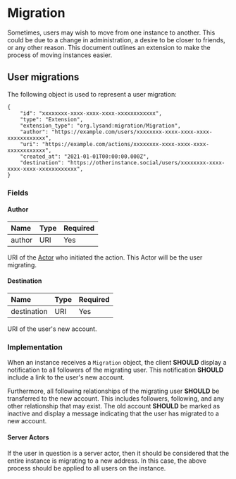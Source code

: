 # Migration

Sometimes, users may wish to move from one instance to another. This could be due to a change in administration, a desire to be closer to friends, or any other reason. This document outlines an extension to make the process of moving instances easier.

## User migrations

The following object is used to represent a user migration:

```json5
{
    "id": "xxxxxxxx-xxxx-xxxx-xxxx-xxxxxxxxxxxx",
    "type": "Extension",
    "extension_type": "org.lysand:migration/Migration",
    "author": "https://example.com/users/xxxxxxxx-xxxx-xxxx-xxxx-xxxxxxxxxxxx",
    "uri": "https://example.com/actions/xxxxxxxx-xxxx-xxxx-xxxx-xxxxxxxxxxxx",
    "created_at": "2021-01-01T00:00:00.000Z",
    "destination": "https://otherinstance.social/users/xxxxxxxx-xxxx-xxxx-xxxx-xxxxxxxxxxxx",
}
```

### Fields

#### Author

| Name   | Type | Required |
| :----- | :--- | :------- |
| author | URI  | Yes      |

URI of the [Actor](../objects/actors) who initiated the action. This Actor will be the user migrating.

#### Destination

| Name        | Type | Required |
| :---------- | :--- | :------- |
| destination | URI  | Yes      |

URI of the user's new account.

### Implementation

When an instance receives a `Migration` object, the client **SHOULD** display a notification to all followers of the migrating user. This notification **SHOULD** include a link to the user's new account.

Furthermore, all following relationships of the migrating user **SHOULD** be transferred to the new account. This includes followers, following, and any other relationship that may exist. The old account **SHOULD** be marked as inactive and display a message indicating that the user has migrated to a new account.

#### Server Actors

If the user in question is a server actor, then it should be considered that the entire instance is migrating to a new address. In this case, the above process should be applied to all users on the instance.